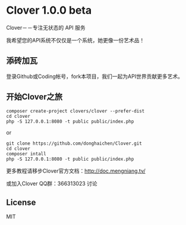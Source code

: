 Clover 1.0.0 beta
=======================================


Clover－－专注无状态的 API 服务

我希望您的API系统不仅仅是一个系统，她更像一份艺术品！


## 添砖加瓦

登录Github或Coding帐号，fork本项目，我们一起为API世界贡献更多艺术。


## 开始Clover之旅

```shell
composer create-project clovers/clover --prefer-dist
cd clover
php -S 127.0.0.1:8080 -t public public/index.php
```
or


```shell
git clone https://github.com/donghaichen/Clover.git
cd clover
composer intall
php -S 127.0.0.1:8080 -t public public/index.php
```

更多教程请移步Clover官方文档：http://doc.mengniang.tv/

或加入Clover QQ群：366313023 讨论



## License

MIT
